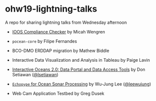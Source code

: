 # ohw19-lightning-talks
A repo for sharing lightning talks from Wednesday afternoon

- [IOOS Compliance Checker](blob/master/OHW2019-Wengren-ComplianceChecker.pdf) by Micah Wengren

- `pocean-core` by Filipe Fernandes

- BCO-DMO ERDDAP migration by Mathew Biddle

- Interactive Data Visualization and Analysis in Tableau by Paige Lavin

- [Interactive Oceans 2.0: Data Portal and Data Access Tools](https://nbviewer.jupyter.org/github/cormorack/cormorack.github.io/blob/master/notebooks/2019-Oceanhackweek-IO2-lightning-talk.ipynb) by Don Setiawan ([@lsetiawan](https://github.com/lsetiawan))

- [`Echopype` for Ocean Sonar Processing](https://github.com/oceanhackweek/ohw19-lightning-talks/blob/master/lightning-talk-echopype.pdf) by Wu-Jung Lee ([@leewujung](https://leewujung.github.io))

- Web Cam Application Testbed by Greg Dusek
